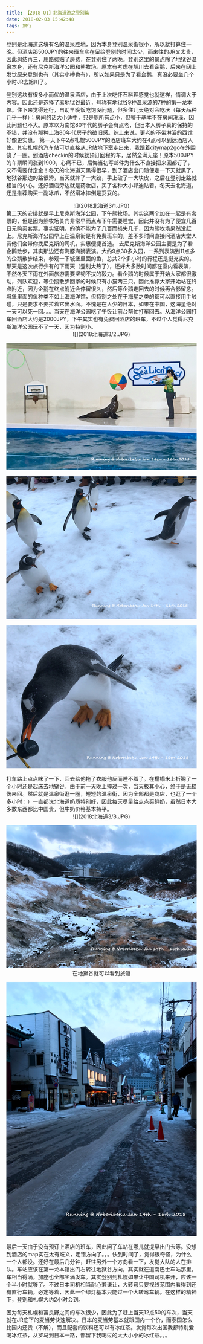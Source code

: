 ```yaml
---
title: 【2018 Q1】北海道游之登别篇
date: 2018-02-03 15:42:48
tags: 旅行
---
```


登别是北海道这块有名的温泉胜地，因为本身登别温泉街很小，所以就打算住一晚。但酒店那500JPY的往来班车实在留给登别的时间太少，而来往的JR又太贵，因此纠结再三，用路费贴了房费，在登别住了两晚。登别这里的景点除了地狱谷温泉本身，还有尼克斯海洋公园和熊牧场。原本有考虑在旭川去看企鹅，后来在网上发觉原来登别也有（其实小樽也有），所以如果只是为了看企鹅，真没必要坐几个小时JR去旭川了。
<!--more-->

登别这块有很多小而优的温泉酒店，由于上次吃怀石料理感觉也就这样，情调大于内容。因此还是选择了离地狱谷最近，号称有地狱谷9种温泉源的7种的第一龙本馆。住下来觉得还行，自助早晚饭吃饱没问题，但多住几天绝对会吃厌（每天品种几乎一样）；房间的话大小适中，只是厕所有点小，但鉴于基本不在房间洗澡，因此问题也不大。原本以为南馆80年代的房子会有点老，但日本人房子真的保持的不错，并没有那种上海80年代房子的破旧感。综上来说，更老的不带淋浴的西馆好像更实惠。
第一天下午2点札幌500JPY的酒店班车大约在4点可以到达酒店入住。其实札幌的汽车站可以直接从JR站地下室走出来，我跟着citymap2go在外围饶了一圈。到酒店checkin的时候就预订回程的车，居然全满无座！原本500JPY的车票瞬间涨到1900，心痛不已，后悔当初写邮件为什么不直接把来回都订了，又不需要付定金！冬天的北海道天黑得很早，到了酒店出门随便走一下天就黑了。地狱谷那边的路很滑，当天就摔了一大跤，手上破了一大块皮，之后在登别走路就相当的小心。还好酒店旁边就是药妆店，买了各种大小邦迪贴着。冬天去北海道，还是推荐购买一副冰爪，不然滑冰摔倒是妥妥的。
<div align=center>![](2018北海道3/1.JPG)</div>
第二天的安排就是早上尼克斯海洋公园，下午熊牧场。其实这两个加在一起是有套票的，但是因为熊牧场关门非常早而点点下午需要睡觉，因此并没有为了便宜几百日元购买套票。事实证明，的确不能为了几百而损失几千，因为熊牧场果然没赶上。尼克斯海洋公园早上在温泉街是有免费班车的，差不多时间直接问酒店大堂人员他们会带你找尼克斯的司机，实惠便捷首选。
去尼克斯海洋公园主要是为了看企鹅散步，其实那边还有海豚海狮表演。大约9点30多入园，一系列表演到11点多的企鹅散步结束，参观一下城堡里面的鱼，总共2个多小时的行程还是挺充实的。那天是这次旅行少有的下雨天（登别太热了），还好大多数时间都在室内看表演，不然冬天下雨在外面旅游需要坚韧不拔的毅力。看企鹅的时候属于开始大家都很激动，列队欢迎，等企鹅散步回家的时候只有小猫两三只。因此推荐大家开始站在终点附近，因为企鹅在终点附近会停留很久，然后等企鹅走回去的时候再合影留念。城堡里面的鱼种类不如上海海洋馆，但特别之处在于海星之类的都可以直接用手触碰，只是要求不要拉着它出水面。不愧是在人少的日本，如果在中国，这海星绝对一天可以死一回。。。当天在海洋公园吃了午饭让前台帮忙打车回去。从海洋公园打车回酒店大约是2000JPY，下午其实也有免费回酒店的班车，不过个人觉得尼克斯海洋公园玩不了一天，因为特别小。
<div align=center>![](2018北海道3/2.JPG)

![](2018北海道3/3.JPG)

![](2018北海道3/4.JPG)

![](2018北海道3/5.JPG)
</div>
打车路上点点眯了一下，回去给他拖了衣服他反而睡不着了。在榻榻米上折腾了一个小时还是起床去地狱谷。由于前一天晚上摔过一次，当天极其小心，终于是无损伤来回。然后就是温泉街逛一圈，短短的温泉街，因为全部都是商店，也逛了一个多小时：）一直都说北海道奶质特别好，因此每天尽量给点点买鲜奶，虽然日本大多数东西都比中国贵，但牛奶价格基本持平。
<div align=center>![](2018北海道3/8.JPG)

![](2018北海道3/7.JPG)
在地狱谷就可以看到旅馆

![](2018北海道3/9.JPG)
</div>

最后一天由于没有预订上酒店的班车，因此问了车站在哪儿就提早出门去等。没想到酒店的map实在太有歧义，走错方向了。。。快到时间了，觉得很奇怪，为什么一个人都没。还好在最后几分钟，赶往另外一个方向看一下，发觉大队的人在排队。车站应该在第一龙本馆出门右转往地狱谷方向，其实就在道南巴士车站那里。车相当得满，加座也全部坐满发车。其实登别到札幌如果让中国司机来开，应该一个半小时就够了。不过日本司机相当耐心兼谦让，大转弯只要视线范围内看得到还有直行车辆，必定等着，因此一个绿灯基本只能过一个大转弯车辆。在这样的精神下，登别和札幌大约2小时会到。

因为每天札幌和富良野之间的车次很少，因此为了赶上当天12点50的车次，当天就在JR底下的麦当劳快速解决。日本的麦当劳基本就跟国内一个价，而泰国怎么比国内还贵（不解），而且配套的饮料还可以有冰红茶。发觉每次出国我都特别爱喝冰红茶，从罗马到日本一路，都留下我喝过的大大小小的冰红茶。。。
